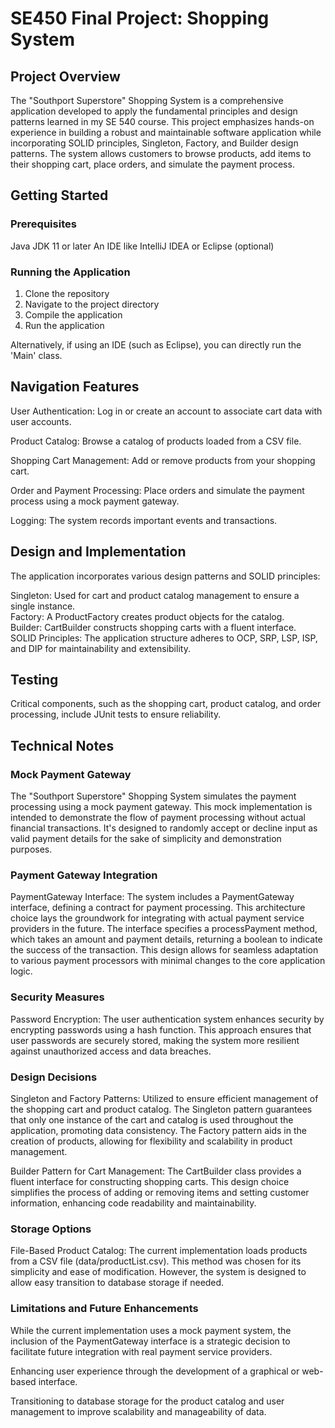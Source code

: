 # SE450 Final Project: Shopping System

## Project Overview 
The "Southport Superstore" Shopping System is a comprehensive application developed to apply the fundamental principles and design patterns learned in my SE 540 course. This project emphasizes hands-on experience in building a robust and maintainable software application while incorporating SOLID principles, Singleton, Factory, and Builder design patterns. The system allows customers to browse products, add items to their shopping cart, place orders, and simulate the payment process.

## Getting Started
### Prerequisites
Java JDK 11 or later
An IDE like IntelliJ IDEA or Eclipse (optional)

### Running the Application
1) Clone the repository
2) Navigate to the project directory
3) Compile the application
4) Run the application

Alternatively, if using an IDE (such as Eclipse), you can directly run the 'Main' class.

## Navigation Features
User Authentication: Log in or create an account to associate cart data with user accounts.

Product Catalog: Browse a catalog of products loaded from a CSV file.

Shopping Cart Management: Add or remove products from your shopping cart.

Order and Payment Processing: Place orders and simulate the payment process using a mock payment gateway.

Logging: The system records important events and transactions.

## Design and Implementation
The application incorporates various design patterns and SOLID principles:

Singleton: Used for cart and product catalog management to ensure a single instance.<br />
Factory: A ProductFactory creates product objects for the catalog.<br />
Builder: CartBuilder constructs shopping carts with a fluent interface.<br />
SOLID Principles: The application structure adheres to OCP, SRP, LSP, ISP, and DIP for maintainability and extensibility.

## Testing 
Critical components, such as the shopping cart, product catalog, and order processing, include JUnit tests to ensure reliability.

## Technical Notes
### Mock Payment Gateway
The "Southport Superstore" Shopping System simulates the payment processing using a mock payment gateway. This mock implementation is intended to demonstrate the flow of payment processing without actual financial transactions. It's designed to randomly accept or decline input as valid payment details for the sake of simplicity and demonstration purposes.

### Payment Gateway Integration
PaymentGateway Interface: The system includes a PaymentGateway interface, defining a contract for payment processing. This architecture choice lays the groundwork for integrating with actual payment service providers in the future. The interface specifies a processPayment method, which takes an amount and payment details, returning a boolean to indicate the success of the transaction. This design allows for seamless adaptation to various payment processors with minimal changes to the core application logic.

### Security Measures
Password Encryption: The user authentication system enhances security by encrypting passwords using a hash function. This approach ensures that user passwords are securely stored, making the system more resilient against unauthorized access and data breaches.

### Design Decisions
Singleton and Factory Patterns: Utilized to ensure efficient management of the shopping cart and product catalog. The Singleton pattern guarantees that only one instance of the cart and catalog is used throughout the application, promoting data consistency. The Factory pattern aids in the creation of products, allowing for flexibility and scalability in product management.

Builder Pattern for Cart Management: The CartBuilder class provides a fluent interface for constructing shopping carts. This design choice simplifies the process of adding or removing items and setting customer information, enhancing code readability and maintainability.

### Storage Options
File-Based Product Catalog: The current implementation loads products from a CSV file (data/productList.csv). This method was chosen for its simplicity and ease of modification. However, the system is designed to allow easy transition to database storage if needed.

### Limitations and Future Enhancements
While the current implementation uses a mock payment system, the inclusion of the PaymentGateway interface is a strategic decision to facilitate future integration with real payment service providers.

Enhancing user experience through the development of a graphical or web-based interface.

Transitioning to database storage for the product catalog and user management to improve scalability and manageability of data.

